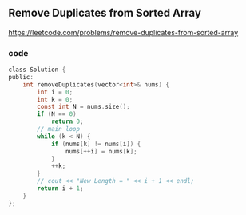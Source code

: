 ## Remove Duplicates from Sorted Array
<https://leetcode.com/problems/remove-duplicates-from-sorted-array>

### code
```c
class Solution {
public:
    int removeDuplicates(vector<int>& nums) {
        int i = 0;
        int k = 0;
        const int N = nums.size();
        if (N == 0)
            return 0;
        // main loop
        while (k < N) {
            if (nums[k] != nums[i]) {
                nums[++i] = nums[k];
            }
            ++k;
        }
        // cout << "New Length = " << i + 1 << endl;
        return i + 1;
    }
};
```
